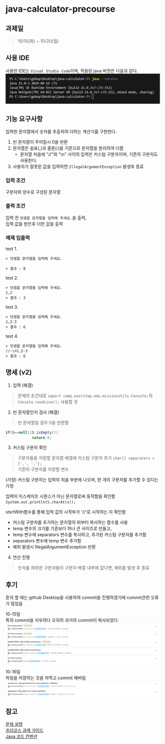 # java-calculator-precourse

## 과제일
> 10/15(화) ~ 10/20(월)

## 사용 IDE
사용한 IDE는 `Visual Studio Code`이며, 적용된 java 버젼은 다음과 같다.<br>
![](./img/version.png)<br>


## 기능 요구사항
입력한 문자열에서 숫자를 추출하여 더하는 계산기를 구현한다.

1. 빈 문자열이 주어질시 0을 반환
2. 문자열은 쉼표(,)과 콜론(:)을 기준으로 문자열을 분리하여 더함
   - 문자열 처음에 "//"와 "\n" 사이의 입력은 커스텀 구분자이며, 기존의 구분자도 사용한다.
3. 사용자가 잘못된 값을 입력하면 `IllegalArgumentException` 발생후 종료

### 입력 조건
구분자와 양수로 구성된 문자열

### 출력 조건
입력 전 `덧셈할 문자열을 입력해 주세요.`을 출력,<br>
입력 값을 받은후 더한 값을 출력

### 예제 입출력
test 1.
```
> 덧셈할 문자열을 입력해 주세요.

> 결과 : 0
```
test 2.
```
> 덧셈할 문자열을 입력해 주세요.
1,2
> 결과 : 3
```
test 3.
```
> 덧셈할 문자열을 입력해 주세요.
1,2:3
> 결과 : 6
```
test 4.
```
> 덧셈할 문자열을 입력해 주세요.
//-\n1,2-3
> 결과 : 6
```
## 명세 (v2)
1. 입력 (해결)
> 문제의 조건대로 `import camp.nextstep.edu.missionutils.Console;`의 `Console.readLine();` 사용할 것

2. 빈 문자열인지 검사 (해결)
> 빈 문자열일 경우 0을 반환함
```java
if(S==null||S.isEmpty())
            return 0;
```

3. 커스텀 구분자 확인
> 구분자들을 저장할 문자열 배열에 커스텀 구분자 추가
`char[] separators = {',', ':'};`<br>
기존의 구분자를 저장할 변수

(가정) 커스텀 구분자는 입력의 처음 부분에 나오며, 한 개의 구분자를 추가할 수 있다는 가정

입력이 이스케이프 시퀀스가 아닌 문자열로써 동작함을 확인함
`System.out.println(S.charAt(x));`

stsrtWith함수를 통해 입력 값의 시작부가 '//'로 시작하는 지 확인함
- 커스텀 구분자를 추가하는 문자열의 뒤부터 복사하는 함수를 사용
- temp 변수의 크기를 기존보다 하나 큰 사이즈로 만들고,
- temp 변수에 separators 변수를 복사하고, 추가된 커스텀 구분자를 추가함
- separators 변수에 temp 변수 추가함
- 예외 발생시 IllegalArgumentException 반환


4. 연산 진행
> 숫자를 제외한 구분자들이 구분자 배열 내부에 없다면, 예외를 발생 후 종료

## 후기
혼자 할 때는 github Desktop을 사용하여 commit을 진행하였기에 commit관련 오류가 많았음

10-15일<br>
특히 commit을 지우려다 오히려 과거의 commit이 복사되었다.<br>
![](./img/error_001.png)<br>

10-16일<br>
파일을 저장하는 것을 까먹고 commit 해버림<br>
![](./img/error_002.png)<br>

## 참고
[문제 설명](https://apply.techcourse.co.kr/assignment/14/mission/43)<br>
[프리코스 과제 가이드](https://github.com/woowacourse/woowacourse-docs/tree/main/precourse)<br>
[Java 코드 컨벤션](https://github.com/woowacourse/woowacourse-docs/tree/main/styleguide/java)